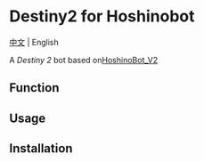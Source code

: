 # Destiny2 for Hoshinobot
[中文](README.md) | English

A *Destiny 2* bot based on[HoshinoBot_V2](https://github.com/Ice-Cirno/HoshinoBot)

## Function

## Usage

## Installation
